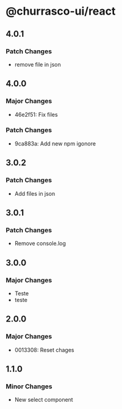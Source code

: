 # @churrasco-ui/react

## 4.0.1

### Patch Changes

- remove file in json

## 4.0.0

### Major Changes

- 46e2f51: Fix files

### Patch Changes

- 9ca883a: Add new npm igonore

## 3.0.2

### Patch Changes

- Add files in json

## 3.0.1

### Patch Changes

- Remove console.log

## 3.0.0

### Major Changes

- Teste
- teste

## 2.0.0

### Major Changes

- 0013308: Reset chages

## 1.1.0

### Minor Changes

- New select component
